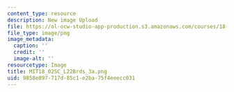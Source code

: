 ```yaml
---
content_type: resource
description: New image Upload
file: https://ol-ocw-studio-app-production.s3.amazonaws.com/courses/18-02sc-multivariable-calculus-fall-2010/9858e897717d85c1e2ba75f4eeecc031_MIT18_02SC_L22Brds_3a.png
file_type: image/png
image_metadata:
  caption: ''
  credit: ''
  image-alt: ''
resourcetype: Image
title: MIT18_02SC_L22Brds_3a.png
uid: 9858e897-717d-85c1-e2ba-75f4eeecc031
---
```

